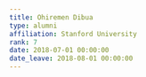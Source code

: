 ```yaml
---
title: Ohiremen Dibua
type: alumni
affiliation: Stanford University
rank: 7
date: 2018-07-01 00:00:00
date_leave: 2018-08-01 00:00:00
---
```

